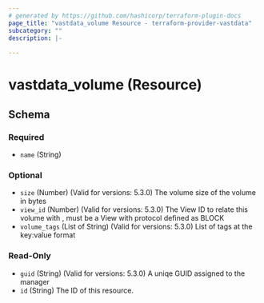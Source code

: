 ```yaml
---
# generated by https://github.com/hashicorp/terraform-plugin-docs
page_title: "vastdata_volume Resource - terraform-provider-vastdata"
subcategory: ""
description: |-
  
---
```


# vastdata_volume (Resource)





<!-- schema generated by tfplugindocs -->
## Schema

### Required

- `name` (String)

### Optional

- `size` (Number) (Valid for versions: 5.3.0) The volume size of the volume in bytes
- `view_id` (Number) (Valid for versions: 5.3.0) The View ID to relate this volume with , must be a View with protocol defined as BLOCK
- `volume_tags` (List of String) (Valid for versions: 5.3.0) List of tags at the key:value format

### Read-Only

- `guid` (String) (Valid for versions: 5.3.0) A uniqe GUID assigned to the manager
- `id` (String) The ID of this resource.
